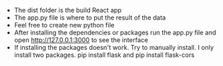 - The dist folder is the build React app
- The app.py file is where to put the result of the data
- Feel free to create new python file
- After installing the dependencies or packages run the app.py file and open http://127.0.0.1:3000 to see the interface
- If installing the packages doesn't work. Try to manually install. I only install two packages.
  pip install flask and pip install flask-cors
